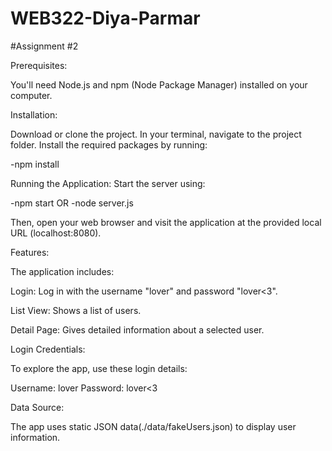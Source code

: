 # WEB322-Diya-Parmar

#Assignment #2

Prerequisites:

You'll need Node.js and npm (Node Package Manager) installed on your computer.

Installation:

Download or clone the project.
In your terminal, navigate to the project folder.
Install the required packages by running:

-npm install

Running the Application:
Start the server using:

-npm start OR
-node server.js

Then, open your web browser and visit the application at the provided local URL (localhost:8080).

Features:

The application includes:


Login: Log in with the username "lover" and password "lover<3".

List View: Shows a list of users.

Detail Page: Gives detailed information about a selected user.


Login Credentials:

To explore the app, use these login details:

Username: lover
Password: lover<3

Data Source:

The app uses static JSON data(./data/fakeUsers.json) to display user information.
